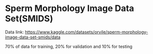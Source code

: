 # Sperm Morphology Image Data Set(SMIDS)

Data link: https://www.kaggle.com/datasets/orvile/sperm-morphology-image-data-set-smids/data

70% of data for training, 20% for validation and 10% for testing
